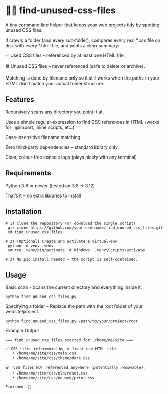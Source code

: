 # 🕵️‍♂️ find-unused-css-files

A tiny command‑line helper that keeps your web projects tidy by spotting unused CSS files.

It crawls a folder (and every sub‑folder), compares every real *.css file on disk with every *.html file, and prints a clear summary:

✅ Used CSS files – referenced by at least one HTML file.

🗑️ Unused CSS files – never referenced (safe to delete or archive).

Matching is done by filename only so it still works when the <link href="..."> paths in your HTML don’t match your actual folder structure.

## Features

Recursively scans any directory you point it at.

Uses a simple regular‑expression to find CSS references in HTML (works for <link>, @import, inline scripts, etc.).

Case‑insensitive filename matching.

Zero third‑party dependencies – standard library only.

Clear, colour‑free console logs (plays nicely with any terminal)

## Requirements

Python 3.8 or newer (tested on 3.8 → 3.12)

That’s it – no extra libraries to install

## Installation

```
# 1) Clone the repository (or download the single script)
 git clone https://github.com/your‑username/find_unused_css_files.git
 cd find_unused_css_files

# 2) (Optional) Create and activate a virtual‑env
 python -m venv .venv
 source .venv/bin/activate  # Windows: .venv\Scripts\activate

# 3) No pip install needed – the script is self‑contained.
```

## Usage

Basic scan - Scans the current directory and everything inside it.  

```python find_unused_css_files.py```

Specifying a folder - Replace the path with the root folder of your website/project.  

```python find_unused_css_files.py /path/to/your/project/root```

Example Output
```
=== find_unused_css_files started for: /home/me/site ===

✅ CSS files referenced by at least one HTML file:
   • /home/me/site/css/main.css
   • /home/me/site/css/theme/dark.css

🗑️  CSS files NOT referenced anywhere (potentially removable):
   • /home/me/site/css/old/reset.css
   • /home/me/site/css/unused/print.css

Finished! 🚀
```


